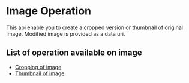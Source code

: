 # Image Operation
This api enable you to create a cropped version or thumbnail of original image. Modified image is provided as a data uri.

## List of operation available on image
* [Cropping of image](api_doc/crop.md)
* [Thumbnail of image](api_doc/thumbnail.md)
